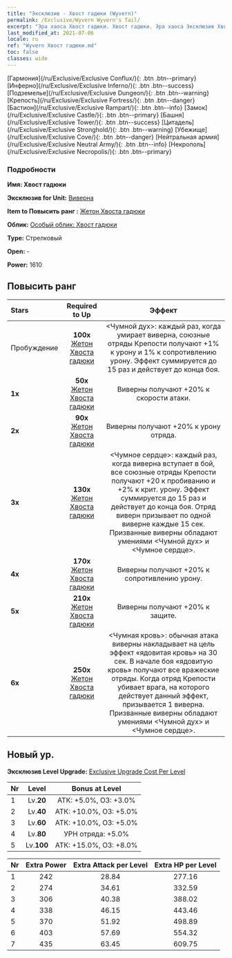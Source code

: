 ```yaml
---
title: "Эксклюзив - Хвост гадюки (Wyvern)"
permalink: /Exclusive/Wyvern Wyvern's Tail/
excerpt: "Эра хаоса Хвост гадюки. Хвост гадюки. Эра хаоса Эксклюзив Хвост гадюки. Виверна Эксклюзив."
last_modified_at: 2021-07-06
locale: ru
ref: "Wyvern Хвост гадюки.md"
toc: false
classes: wide
---
```

 [Гармония](/ru/Exclusive/Exclusive Conflux/){: .btn .btn--primary} [Инферно](/ru/Exclusive/Exclusive Inferno/){: .btn .btn--success} [Подземелье](/ru/Exclusive/Exclusive Dungeon/){: .btn .btn--warning} [Крепость](/ru/Exclusive/Exclusive Fortress/){: .btn .btn--danger} [Бастион](/ru/Exclusive/Exclusive Rampart/){: .btn .btn--info} [Замок](/ru/Exclusive/Exclusive Castle/){: .btn .btn--primary} [Башня](/ru/Exclusive/Exclusive Tower/){: .btn .btn--success} [Цитадель](/ru/Exclusive/Exclusive Stronghold/){: .btn .btn--warning} [Убежище](/ru/Exclusive/Exclusive Cove/){: .btn .btn--danger} [Нейтральная армия](/ru/Exclusive/Exclusive Neutral Army/){: .btn .btn--info} [Некрополь](/ru/Exclusive/Exclusive Necropolis/){: .btn .btn--primary} 

### Подробности
 **Имя: Хвост гадюки** 

 **Эксклюзив for Unit:** [Виверна](/ru/units/Wyvern/) 

 **Item to Повысить ранг :** [Жетон Хвоста гадюки](/ItemsRU/con_996/)

 **Облик:** [Особый облик: Хвост гадюки](/ItemsRU/con_664/)

 **Type:** Стрелковый

 **Open:** -

 **Power:** 1610

## Повысить ранг 

  |     Stars    |  Required to Up | Эффект |
  |:-------------|:---------------:|:---------------:|
  |  Пробуждение  | **100x** [Жетон Хвоста гадюки](/ItemsRU/con_996/) | <Чумной дух>: каждый раз, когда умирает виверна, союзные отряды Крепости получают +1% к урону и 1% к сопротивлению урону. Эффект суммируется до 15 раз и действует до конца боя. |
  | **1x** <i class="fas fa-star"/> | **50x** [Жетон Хвоста гадюки](/ItemsRU/con_996/) | Виверны получают +20% к скорости атаки. |
  | **2x** <i class="fas fa-star"/> | **90x** [Жетон Хвоста гадюки](/ItemsRU/con_996/) | Виверны получают +20% к урону отряда. |
  | **3x** <i class="fas fa-star"/> | **130x** [Жетон Хвоста гадюки](/ItemsRU/con_996/) | <Чумное сердце>: каждый раз, когда виверна вступает в бой, все союзные отряды Крепости получают +20 к пробиванию и +2% к крит. урону. Эффект суммируется до 15 раз и действует до конца боя. Отряд виверн призывает по одной виверне каждые 15 сек. Призванные виверны обладают умениями <Чумной дух> и <Чумное сердце>. |
  | **4x** <i class="fas fa-star"/> | **170x** [Жетон Хвоста гадюки](/ItemsRU/con_996/) | Виверны получают +20% к сопротивлению урону. |
  | **5x** <i class="fas fa-star"/> | **210x** [Жетон Хвоста гадюки](/ItemsRU/con_996/) | Виверны получают +20% к защите. |
  | **6x** <i class="fas fa-star"/> | **250x** [Жетон Хвоста гадюки](/ItemsRU/con_996/) | <Чумная кровь>: обычная атака виверны накладывает на цель эффект «ядовитая кровь» на 30 сек. В начале боя «ядовитую кровь» получают все вражеские отряды. Когда отряд Крепости убивает врага, на которого действует данный эффект, призывается 1 виверна. Призванные виверны обладают умениями <Чумной дух> и <Чумное сердце>. |


## Новый ур.
 **Эксклюзив Level Upgrade:** [Exclusive Upgrade Cost Per Level](/Exclusive/ExclusiveUpgradeCostPerLevel/)

  |  Nr  |   Level  | Bonus at Level |
  |:-----|:--------:|:--------------:|
  | 1 | Lv.**20** | АТК: +5.0%, ОЗ: +3.0% |
  | 2 | Lv.**40** | АТК: +10.0%, ОЗ: +5.0% |
  | 3 | Lv.**60** | АТК: +10.0%, ОЗ: +5.0% |
  | 4 | Lv.**80** | УРН отряда: +5.0% |
  | 5 | Lv.**100** | АТК: +15.0%, ОЗ: +8.0% |


  |  Nr  |  Extra Power | Extra Attack per Level | Extra HP per Level |
  |:-----|:--------:|:--------:|:--------:|
  | 1 | 242 | 28.84 | 277.16 |
  | 2 | 274 | 34.61 | 332.59 |
  | 3 | 306 | 40.38 | 388.02 |
  | 4 | 338 | 46.15 | 443.46 |
  | 5 | 370 | 51.92 | 498.89 |
  | 6 | 403 | 57.69 | 554.32 |
  | 7 | 435 | 63.45 | 609.75 |


